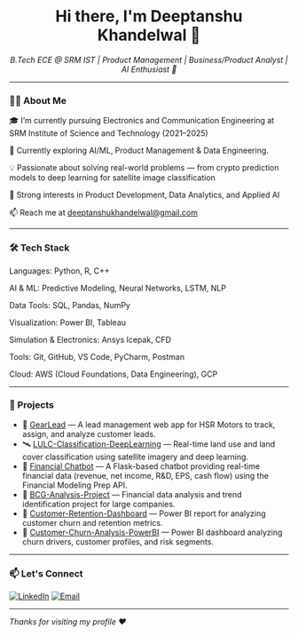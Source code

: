 <h1 align="center">Hi there, I'm Deeptanshu Khandelwal 👋</h1>

<p align="center">
  <em>B.Tech ECE @ SRM IST | Product Management | Business/Product Analyst | AI Enthusiast 🚀</em>
</p>

---

### 👩‍💻 About Me

🎓 I’m currently pursuing Electronics and Communication Engineering at SRM Institute of Science and Technology (2021–2025)

🚀 Currently exploring AI/ML, Product Management & Data Engineering.

💡 Passionate about solving real-world problems — from crypto prediction models to deep learning for satellite image classification

🧠 Strong interests in Product Development, Data Analytics, and Applied AI

📫 Reach me at deeptanshukhandelwal@gmail.com

---

### 🛠️ Tech Stack

Languages: Python, R, C++

AI & ML: Predictive Modeling, Neural Networks, LSTM, NLP

Data Tools: SQL, Pandas, NumPy

Visualization: Power BI, Tableau

Simulation & Electronics: Ansys Icepak, CFD

Tools: Git, GitHub, VS Code, PyCharm, Postman

Cloud: AWS (Cloud Foundations, Data Engineering), GCP

---

### 🚀 Projects

- 🚗 [GearLead](https://github.com/deeeptanshu/GearLead-Product-Case-Study) — A lead management web app for HSR Motors to track, assign, and analyze customer leads.
- 🛰️ [LULC-Classification-DeepLearning](https://github.com/deeeptanshu/LULC-Classification-DeepLearning) — Real-time land use and land cover classification using satellite imagery and deep learning.
- 💬 [Financial Chatbot](https://github.com/deeeptanshu/financial-chatbot) — A Flask-based chatbot providing real-time financial data (revenue, net income, R&D, EPS, cash flow) using the Financial Modeling Prep API.
- 💼 [BCG-Analysis-Project](https://github.com/deeeptanshu/BCGX-financial-analysis) — Financial data analysis and trend identification project for large companies.
- 🔐 [Customer-Retention-Dashboard](https://github.com/deeeptanshu/Customer-Retention-Dashboard) — Power BI report for analyzing customer churn and retention metrics.
- 🏥 [Customer-Churn-Analysis-PowerBI](https://github.com/deeeptanshu/Customer-Churn-Analysis-PowerBI) — Power BI dashboard analyzing churn drivers, customer profiles, and risk segments.


---


### 📫 Let's Connect

[![LinkedIn](https://img.shields.io/badge/LinkedIn-blue?logo=linkedin&logoColor=white)](https://www.linkedin.com/in/deeptanshu-khandelwal/)                 [![Email](https://img.shields.io/badge/-Email-red?logo=gmail&logoColor=white)](mailto:deeptanshukhandelwal@gmail.com)






---

*Thanks for visiting my profile ❤️*
